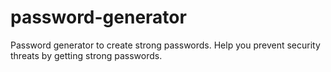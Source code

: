 # password-generator
 Password generator to create strong passwords. Help you prevent security threats by getting strong passwords.
